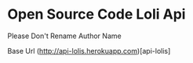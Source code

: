 # Open Source Code Loli Api

Please Don't Rename Author Name

Base Url (http://api-lolis.herokuapp.com)[api-lolis]
